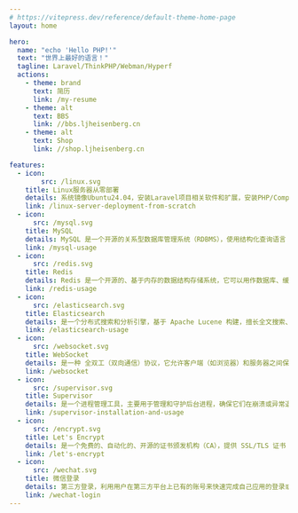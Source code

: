 ```yaml
---
# https://vitepress.dev/reference/default-theme-home-page
layout: home

hero:
  name: "echo 'Hello PHP!'"
  text: "世界上最好的语言！"
  tagline: Laravel/ThinkPHP/Webman/Hyperf
  actions:
    - theme: brand
      text: 简历
      link: /my-resume
    - theme: alt
      text: BBS
      link: //bbs.ljheisenberg.cn
    - theme: alt
      text: Shop
      link: //shop.ljheisenberg.cn

features:
  - icon: 
        src: /linux.svg
    title: Linux服务器从零部署
    details: 系统镜像Ubuntu24.04，安装Laravel项目相关软件和扩展，安装PHP/Composer/Nginx/MySQL/Redis/Elasticsearch/Swoole等。
    link: /linux-server-deployment-from-scratch
  - icon:
      src: /mysql.svg
    title: MySQL
    details: MySQL 是一个开源的关系型数据库管理系统（RDBMS），使用结构化查询语言（SQL）进行数据管理。它具有 高性能、可靠性强、易扩展 的特点，被广泛应用于 Web 开发、企业应用和大数据处理。
    link: /mysql-usage
  - icon:
      src: /redis.svg
    title: Redis
    details: Redis 是一个开源的、基于内存的数据结构存储系统，它可以用作数据库、缓存、消息代理等。Redis 支持丰富的数据结构，如字符串、哈希、列表、集合、有序集合等，且操作速度非常快，因此被广泛应用于高性能、高并发的应用场景。
    link: /redis-usage
  - icon:
      src: /elasticsearch.svg
    title: Elasticsearch
    details: 是一个分布式搜索和分析引擎，基于 Apache Lucene 构建，擅长全文搜索、结构化数据分析和日志处理。它支持高效索引、分布式存储和近实时查询，常用于 日志分析、搜索引擎、推荐系统等场景。
    link: /elasticsearch-usage
  - icon:
      src: /websocket.svg
    title: WebSocket
    details: 是一种 全双工（双向通信）协议，它允许客户端（如浏览器）和服务器之间保持长连接，并实现 实时数据交互。
    link: /websocket
  - icon:
      src: /supervisor.svg
    title: Supervisor
    details: 是一个进程管理工具，主要用于管理和守护后台进程，确保它们在崩溃或异常退出时能够自动重启。常用于 Laravel 队列消费者、常驻脚本、爬虫、WebSocket 服务器等。
    link: /supervisor-installation-and-usage
  - icon:
      src: /encrypt.svg
    title: Let's Encrypt
    details: 是一个免费的、自动化的、开源的证书颁发机构（CA），提供 SSL/TLS 证书 用于加密网站的通信。它的目标是使 HTTPS 成为 Web 的默认配置，以提高网络的安全性。
    link: /let's-encrypt
  - icon:
      src: /wechat.svg
    title: 微信登录
    details: 第三方登录，利用用户在第三方平台上已有的账号来快速完成自己应用的登录或者注册的功能，常用的协议为 OAuth 2.0，基本上每个 APP，都会集成微信，微博等第三方登录，方便用户快速的登录并开始使用。
    link: /wechat-login
---
```

<style>
.details {
    word-break: break-all;
}
</style>